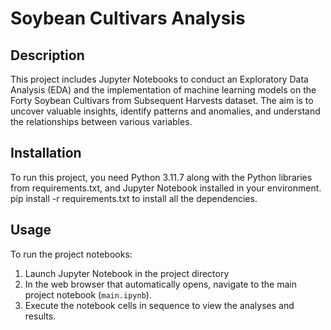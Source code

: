 # Soybean Cultivars Analysis 

## Description

This project includes Jupyter Notebooks to conduct an Exploratory Data Analysis (EDA) and the implementation of machine learning models on the Forty Soybean Cultivars from Subsequent Harvests dataset. The aim is to uncover valuable insights, identify patterns and anomalies, and understand the relationships between various variables.

## Installation

To run this project, you need Python 3.11.7 along with the Python libraries from requirements.txt, and Jupyter Notebook installed in your environment.
pip install -r requirements.txt to install all the dependencies.

## Usage

To run the project notebooks:

1. Launch Jupyter Notebook in the project directory
2. In the web browser that automatically opens, navigate to the main project notebook (`main.ipynb`).
3. Execute the notebook cells in sequence to view the analyses and results.

